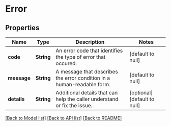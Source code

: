 # Error

## Properties
Name | Type | Description | Notes
------------ | ------------- | ------------- | -------------
**code** | **String** | An error code that identifies the type of error that occured. | [default to null]
**message** | **String** | A message that describes the error condition in a human-readable form. | [default to null]
**details** | **String** | Additional details that can help the caller understand or fix the issue. | [optional] [default to null]

[[Back to Model list]](../README.md#documentation-for-models) [[Back to API list]](../README.md#documentation-for-api-endpoints) [[Back to README]](../README.md)


